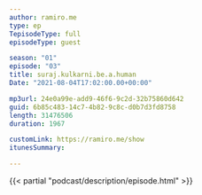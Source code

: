 ```yaml
---
author: ramiro.me
type: ep
TepisodeType: full
episodeType: guest

season: "01"
episode: "03"
title: suraj.kulkarni.be.a.human
Date: "2021-08-04T17:02:00.00+00:00"

mp3url: 24e0a99e-add9-46f6-9c2d-32b75860d642
guid: 6b85c483-14c7-4b82-9c8c-d0b7d3fd8758
length: 31476506
duration: 1967

customLink: https://ramiro.me/show
itunesSummary:

---
```

{{< partial "podcast/description/episode.html" >}}
